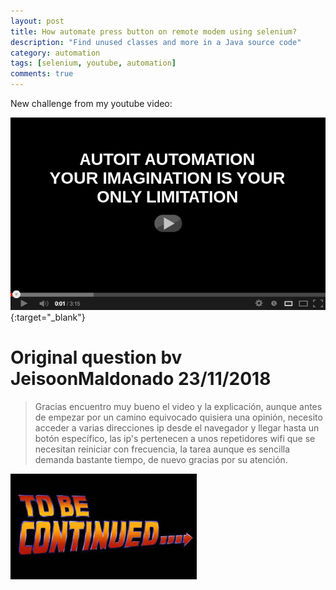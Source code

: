 ```yaml
---
layout: post
title: How automate press button on remote modem using selenium?
description: "Find unused classes and more in a Java source code"
category: automation
tags: [selenium, youtube, automation]
comments: true  
---
```


New challenge from my youtube video:

[![videotutorial](https://raw.githubusercontent.com/jrichardsz/static_resources/master/youtube_template_preview_autoit.png)](https://youtu.be/eLPgDTDpPOQ){:target="_blank"}

# Original question bv JeisoonMaldonado 23/11/2018

> Gracias encuentro muy bueno el video y la explicación,  aunque antes de empezar por un camino equivocado quisiera una opinión, necesito acceder a varias direcciones ip desde el navegador y llegar hasta un botón específico, las ip's pertenecen a unos repetidores wifi que se necesitan reiniciar con frecuencia, la tarea aunque es sencilla demanda bastante tiempo, de nuevo gracias por su atención.

![to-be-continued.jpeg](https://raw.githubusercontent.com/jrichardsz/static_resources/master/to-be-continued.jpeg)


